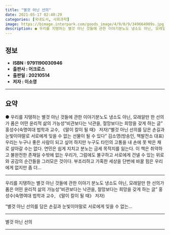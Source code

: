 ```yaml
---
title: "별것 아닌 선의"
date: 2021-05-17 02:40:29
categories: [국내도서, 사회과학]
image: https://bimage.interpark.com/goods_image/4/9/0/9/349664909s.jpg
description: ● 우리를 지탱하는 별것 아닌 것들에 관한 이야기분노도 냉소도 아닌, 모래알만 한 선의가 품은 어떤 윤리적 삶의 가능성“비관보다는 낙관을, 절망보다는 희망을 갖게 하는 글” 홍성수(숙명여대 법학과 교수, 《말이 칼이 될 때》 저자)“별것 아닌 선의를 담은 손길과 눈빛이야말로 서로에게
---
```


## **정보**

- **ISBN : 9791190030946**
- **출판사 : 어크로스**
- **출판일 : 20210514**
- **저자 : 이소영**

------



## **요약**

●  우리를 지탱하는 별것 아닌 것들에 관한 이야기분노도 냉소도 아닌, 모래알만 한 선의가 품은 어떤 윤리적 삶의 가능성“비관보다는 낙관을, 절망보다는 희망을 갖게 하는 글” 홍성수(숙명여대 법학과 교수, 《말이 칼이 될 때》 저자)“별것 아닌 선의를 담은 손길과 눈빛이야말로 서로에게 잊을 수 없는 선물이 될 수 있다” 김소영(방송인, 책발전소 대표)우리는 누구나 좋은 사람이 되고 싶어 하지만 누구도 타인의 고통을 내 손에 못 박은 채로 살아갈 수는 없다. 연민은 쉽게 지치고 분노는 금세 목적지를 잃는다. 이 책은 취약하고 불완전한 존재일 수밖에 없는 우리가, 그럼에도 불구하고 서로에게 건넬 수 있는 위로와 공감의 순간들을 그러모은 것이다. 부조리하고 가혹한 세상을 단번에 바꿀 힘은 우리에게 없지만 좀 더...

------

우리를 지탱하는 별것 아닌 것들에 관한 이야기
분노도 냉소도 아닌, 모래알만 한 선의가 품은 어떤 윤리적 삶의 가능성“비관보다는 낙관을, 절망보다는 희망을 갖게 하는 글” 홍성수(숙명여대 법학과 교수, 《말이 칼이 될 때》 저자)

“별것 아닌 선의를 담은 손길과 눈빛이야말로 서로에게 잊을 수 없는... 

------


별것 아닌 선의 

------


